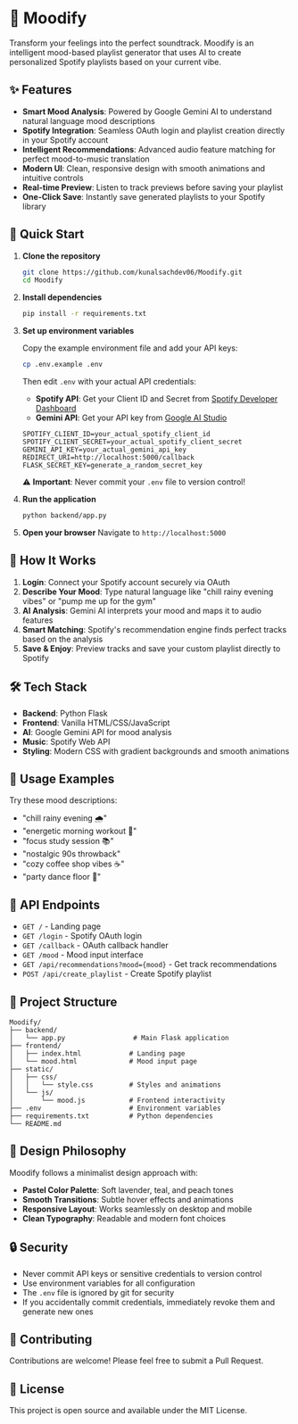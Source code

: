 # 🎵 Moodify

Transform your feelings into the perfect soundtrack. Moodify is an intelligent mood-based playlist generator that uses AI to create personalized Spotify playlists based on your current vibe.

## ✨ Features

- **Smart Mood Analysis**: Powered by Google Gemini AI to understand natural language mood descriptions
- **Spotify Integration**: Seamless OAuth login and playlist creation directly in your Spotify account  
- **Intelligent Recommendations**: Advanced audio feature matching for perfect mood-to-music translation
- **Modern UI**: Clean, responsive design with smooth animations and intuitive controls
- **Real-time Preview**: Listen to track previews before saving your playlist
- **One-Click Save**: Instantly save generated playlists to your Spotify library

## 🚀 Quick Start

1. **Clone the repository**
   ```bash
   git clone https://github.com/kunalsachdev06/Moodify.git
   cd Moodify
   ```

2. **Install dependencies**
   ```bash
   pip install -r requirements.txt
   ```

3. **Set up environment variables**
   
   Copy the example environment file and add your API keys:
   ```bash
   cp .env.example .env
   ```
   
   Then edit `.env` with your actual API credentials:
   - **Spotify API**: Get your Client ID and Secret from [Spotify Developer Dashboard](https://developer.spotify.com/)
   - **Gemini API**: Get your API key from [Google AI Studio](https://ai.google.dev/)
   
   ```env
   SPOTIFY_CLIENT_ID=your_actual_spotify_client_id
   SPOTIFY_CLIENT_SECRET=your_actual_spotify_client_secret
   GEMINI_API_KEY=your_actual_gemini_api_key
   REDIRECT_URI=http://localhost:5000/callback
   FLASK_SECRET_KEY=generate_a_random_secret_key
   ```
   
   ⚠️ **Important**: Never commit your `.env` file to version control!

4. **Run the application**
   ```bash
   python backend/app.py
   ```

5. **Open your browser**
   Navigate to `http://localhost:5000`

## 🎯 How It Works

1. **Login**: Connect your Spotify account securely via OAuth
2. **Describe Your Mood**: Type natural language like "chill rainy evening vibes" or "pump me up for the gym"
3. **AI Analysis**: Gemini AI interprets your mood and maps it to audio features
4. **Smart Matching**: Spotify's recommendation engine finds perfect tracks based on the analysis
5. **Save & Enjoy**: Preview tracks and save your custom playlist directly to Spotify

## 🛠 Tech Stack

- **Backend**: Python Flask
- **Frontend**: Vanilla HTML/CSS/JavaScript
- **AI**: Google Gemini API for mood analysis
- **Music**: Spotify Web API
- **Styling**: Modern CSS with gradient backgrounds and smooth animations

## 📱 Usage Examples

Try these mood descriptions:
- "chill rainy evening 🌧️"
- "energetic morning workout 💪"
- "focus study session 📚"
- "nostalgic 90s throwback"
- "cozy coffee shop vibes ☕"
- "party dance floor 🕺"

## 🔧 API Endpoints

- `GET /` - Landing page
- `GET /login` - Spotify OAuth login
- `GET /callback` - OAuth callback handler
- `GET /mood` - Mood input interface
- `GET /api/recommendations?mood={mood}` - Get track recommendations
- `POST /api/create_playlist` - Create Spotify playlist

## 📁 Project Structure

```
Moodify/
├── backend/
│   └── app.py                 # Main Flask application
├── frontend/
│   ├── index.html            # Landing page
│   └── mood.html             # Mood input page
├── static/
│   ├── css/
│   │   └── style.css         # Styles and animations
│   └── js/
│       └── mood.js           # Frontend interactivity
├── .env                      # Environment variables
├── requirements.txt          # Python dependencies
└── README.md
```

## 🎨 Design Philosophy

Moodify follows a minimalist design approach with:
- **Pastel Color Palette**: Soft lavender, teal, and peach tones
- **Smooth Transitions**: Subtle hover effects and animations
- **Responsive Layout**: Works seamlessly on desktop and mobile
- **Clean Typography**: Readable and modern font choices

## 🔒 Security

- Never commit API keys or sensitive credentials to version control
- Use environment variables for all configuration
- The `.env` file is ignored by git for security
- If you accidentally commit credentials, immediately revoke them and generate new ones

## 🤝 Contributing

Contributions are welcome! Please feel free to submit a Pull Request.

## 📄 License

This project is open source and available under the MIT License.